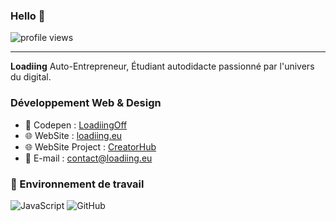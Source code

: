 ### Hello  👋

![profile views](https://komarev.com/ghpvc/?username=LoadiingOff&label=Profile%20views&color=ee6c4d&style=flat)

<hr>

**Loadiing** Auto-Entrepreneur, Étudiant autodidacte passionné par l'univers du digital.

### Développement Web & Design

* 💬 Codepen   : [LoadiingOff](https://codepen.io/loadiingoff) 
* 🌐 WebSite : [loadiing.eu](https://loadiing.eu/)
* 🌐 WebSite Project : [CreatorHub](https://creatorhub.eu/)
* 📧 E-mail     : contact@loadiing.eu

### 🔭 Environnement de travail

![JavaScript](https://img.shields.io/badge/-JavaScript-black?style=flat-square&logo=javascript)
![GitHub](https://img.shields.io/badge/-GitHub-181717?style=flat-square&logo=github)

